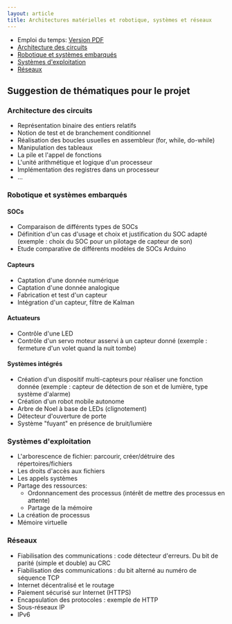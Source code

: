 ```yaml
---
layout: article
title: Architectures matérielles et robotique, systèmes et réseaux
---
```


- Emploi du temps: [Version PDF](./edt/EDT-bloc3.pdf)
- [Architecture des circuits](./archi)
- [Robotique et systèmes embarqués](./robot)
- [Systèmes d'exploitation](./systeme/cours.pdf)
- [Réseaux](https://moodle1.u-bordeaux.fr/course/view.php?id=4713)


## Suggestion de thématiques pour le projet

### Architecture des circuits
- Représentation binaire des entiers relatifs
- Notion de test et de branchement conditionnel
- Réalisation des boucles usuelles en assembleur (for, while, do-while)
- Manipulation des tableaux
- La pile et l'appel de fonctions
- L'unité arithmétique et logique d'un processeur
- Implémentation des registres dans un processeur
- ...

### Robotique et systèmes embarqués

#### SOCs

- Comparaison de différents types de SOCs
- Définition d'un cas d'usage et choix et justification du SOC adapté (exemple : choix du SOC pour un pilotage de capteur de son)
- Etude comparative de différents modèles de SOCs Arduino

#### Capteurs

- Captation d'une donnée numérique
- Captation d'une donnée analogique
- Fabrication et test d'un capteur
- Intégration d'un capteur, filtre de Kalman

#### Actuateurs

- Contrôle d'une LED
- Contrôle d'un servo moteur asservi à un capteur donné (exemple : fermeture d'un volet quand la nuit tombe)

#### Systèmes intégrés

- Création d'un dispositif multi-capteurs pour réaliser une fonction donnée (exemple : capteur de détection de son et de lumière, type système d'alarme)
- Création d'un robot mobile autonome
- Arbre de Noel à base de LEDs (clignotement)
- Détecteur d'ouverture de porte
- Système "fuyant" en présence de bruit/lumière

### Systèmes d'exploitation
- L'arborescence de fichier: parcourir, créer/détruire des répertoires/fichiers
- Les droits d'accès aux fichiers
- Les appels systèmes
- Partage des ressources:
  - Ordonnancement des processus (intérêt de mettre des processus en attente)
  - Partage de la mémoire
- La création de processus
- Mémoire virtuelle 

### Réseaux
- Fiabilisation des communications : code détecteur d'erreurs. Du bit de parité (simple et double) au CRC
- Fiabilisation des communications : du bit alterné au numéro de séquence TCP
- Internet décentralisé et le routage
- Paiement sécurisé sur Internet (HTTPS)
- Encapsulation des protocoles : exemple de HTTP
- Sous-réseaux IP
- IPv6
